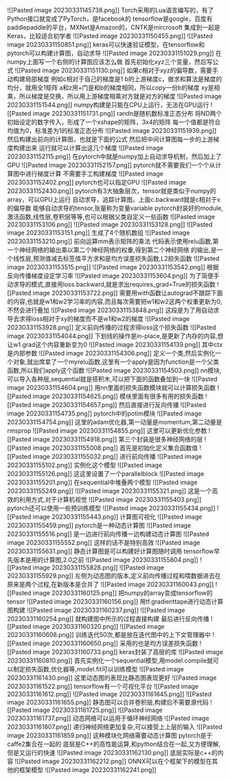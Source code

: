 ![[Pasted image 20230331145738.png]]
Torch采用的Lua语言编写的，有了Python接口就变成了PyTorch，是facebook的
tensorflow是google，百度有paddlepaddle的平台，MXNet是Amazon的，CNTK是mircrosoft
集成到一起是Keras，比较适合初学者
![[Pasted image 20230331150455.png]]
![[Pasted image 20230331150851.png]]
keras可以快速验证模型，在tensorflow和pytorch可以构建计算图，自动求导
![[Pasted image 20230331151029.png]]
在numpy上面写一个右侧的计算图应该怎么做
首先初始化xyz三个变量，然后写公式
![[Pasted image 20230331151130.png]]
如果c相对于xyz的偏导数，需要手动构建局部梯度
例如c相对于自己的梯度是1
b的上游梯度c，做求和算法是梯度的均分，就用全1矩阵
a和z用+门是和b的梯度相同，所以copy一份b的梯度
xy是相乘，所以梯度是交换，所以用上游梯度相乘对方就是对方的梯度
![[Pasted image 20230331151544.png]]
numpy构建是只能在CPU上运行，无法在GPU运行
![[Pasted image 20230331151731.png]]
randn是随机数标准正态分布
将ND两个初始设定的数字传入，形成了一个xshape的矩阵，3x4的矩阵
每一个值都是符合均值为0，标准差为1的标准正态分布
![[Pasted image 20230331151939.png]]
然后构建出前向的计算图，也就是下面的公式
然后把中间计算图每一步的上游梯度构建出来
运行就可以计算出这几个梯度
![[Pasted image 20230331152115.png]]
在pytorch中就是numpy加上自动求导机制，然后加上了GPU
![[Pasted image 20230331152157.png]]
pytorch就不需要我们一个个从计算图中进行梯度计算
不需要手工构建梯度
![[Pasted image 20230331152402.png]]
pytorch也可以指定GPU
![[Pasted image 20230331152430.png]]
pytorch有3大抽象层次，tensor就是类似于numpy的array，可以GPU上运行
自动求导，追踪计算图，上面c.backward就是c相对于x的偏导数
能够自动求导的tensor,张量称为变量variable
pytorch封装好的module,激活函数,线性层,卷积层等等,也可以根据父类自定义一些函数
![[Pasted image 20230331153106.png]]
![[Pasted image 20230331153128.png]]
![[Pasted image 20230331153151.png]]
生成了4个随机数组
![[Pasted image 20230331153210.png]]
前向运算mm表示矩阵的乘法
代码表示使用relu函数,第一个神经网络的输出乘以第二个神经网络的权重,得到第二个神经网络 的输出,是一个线性层,预测值减去标签值平方求和是均方误差损失函数,L2损失函数
![[Pasted image 20230331153515.png]]
![[Pasted image 20230331153542.png]]
根据反向传播梯度设定学习率
![[Pasted image 20230331153604.png]]
为了简便手动求导的模式,直接用loss.backward,就是求出requires_grad=True的损失函数
![[Pasted image 20230331153722.png]]
需要用with函数让autograd不跟踪下面的内容,也就是w1和w2学习率的内容,而且每次需要把w1和w2这两个权重更新为0,不然会进行叠加
![[Pasted image 20230331153848.png]]
这段是为了用自动求导去求得loss相对于xy的梯度而不是w1和w2的梯度
![[Pasted image 20230331153928.png]]
定义前向传播的过程求得loss这个损失函数
![[Pasted image 20230331154044.png]]
下划线的操作是in-place,是更新了内存的内容,想让w1.grad这个内容重新变为0
![[Pasted image 20230331154139.png]]
其中ctx是内部参数
![[Pasted image 20230331154306.png]]
定义一个类,然后实例化一个对象,就出席拿了一个myrelu函数,这里有一个apply是因为function是一个父类函数,所以我们apply这个函数
![[Pasted image 20230331154503.png]]
nn模块,可以导入各种层,sequential就是搭积木,可以把下面的函数叠加到一块
![[Pasted image 20230331154604.png]]
用nn里面的损失函数模块就可以计算损失函数
![[Pasted image 20230331154625.png]]
模块里面有很多有用的损失函数
![[Pasted image 20230331154657.png]]
然后直接进行反向传播
![[Pasted image 20230331154735.png]]
pytorch中的potim模块
![[Pasted image 20230331154754.png]]
这里的adam优化器,第一动量是momentum,第二动量是rmsprop
![[Pasted image 20230331154855.png]]
这里可以更新优化参数
![[Pasted image 20230331154918.png]]
第三个封装是很多神经网络的层
![[Pasted image 20230331155008.png]]
首先是初始化定义集合函数值
![[Pasted image 20230331155032.png]]
进行前向传播
![[Pasted image 20230331155102.png]]
实例化这个模型
![[Pasted image 20230331155126.png]]
这这里设置了一个parallelblock
![[Pasted image 20230331155201.png]]
在sequential中堆叠两个模型
![[Pasted image 20230331155249.png]]
![[Pasted image 20230331155321.png]]
这是一个高效的利用方式,对于计算机视觉
![[Pasted image 20230331155403.png]]
pytorch还可以使用一些预训练模型
![[Pasted image 20230331155434.png]]
![[Pasted image 20230331155443.png]]
计算图可视化
![[Pasted image 20230331155459.png]]
pytorch是一种动态计算图
![[Pasted image 20230331155516.png]]
是一边进行前向传播一边构建动态计算图
![[Pasted image 20230331155552.png]]
这样的话不是特别高效
![[Pasted image 20230331155631.png]]
静态计算图是可以构建好计算图随时调用
tensorflow早先版本是用的计算图,2.0之前
![[Pasted image 20230331155804.png]]
![[Pasted image 20230331155828.png]]
![[Pasted image 20230331155929.png]]
左侧为动态图的版本,定义前向传播过程和喂数据进去在原来是两个过程,在新版本是合并了
![[Pasted image 20230331160043.png]]
![[Pasted image 20230331160125.png]]
把numpy的array变成tensorflow的tensor
![[Pasted image 20230331160156.png]]
用tf.gradienttape进行动态计算图构建
![[Pasted image 20230331160237.png]]
![[Pasted image 20230331160254.png]]
就构建图中所示的过程直接构建
最后进行反向传播
![[Pasted image 20230331160320.png]]
![[Pasted image 20230331160608.png]]
训练迭代50次,都是放在迭代图中的上下文管理器中
![[Pasted image 20230331160650.png]]
采用的也是均方误差损失函数
![[Pasted image 20230331160733.png]]
keras封装了高层的库
![[Pasted image 20230331160810.png]]
首先实例化一个sequential模型,用model.compile就可以制定损失函数,优化器等,model.fit可以训练模型
![[Pasted image 20230331161430.png]]
这里动态图的表现比静态图表现更好
![[Pasted image 20230331161522.png]]
tensorflow有一个可视化平台
![[Pasted image 20230331161612.png]]
![[Pasted image 20230331161645.png]]
![[Pasted image 20230331161655.png]]
静态图可以合并卷积层,构建后不需要源代码
![[Pasted image 20230331161725.png]]
![[Pasted image 20230331161737.png]]
动态网络可以运用于循环神经网络
![[Pasted image 20230331161807.png]]
递归神经网络更加复杂,可以接受上上层的输入
![[Pasted image 20230331161859.png]]
这种模块化网络需要动态计算图
pytorch是于caffe2集合在一起的
底层是C++的高性能运算,和python结合在一起,又方便理解,但是又运行的快速
![[Pasted image 20230331162130.png]]
底层实际是c++的内容
![[Pasted image 20230331162212.png]]
ONNX可以在个框架下的模型在其他的框架模型
![[Pasted image 20230331162241.png]]
